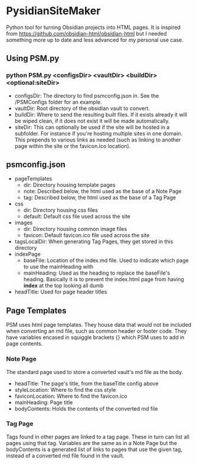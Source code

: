 # PysidianSiteMaker
Python tool for turning Obsidian projects into HTML pages. It is inspired from https://github.com/obsidian-html/obsidian-html but I needed something more up to date and less advanced for my personal use case.

## Using PSM.py
### python PSM.py \<configsDir> \<vaultDir> \<buildDir> \<optional:siteDir>
- configsDir: The directory to find psmconfig.json in. See the /PSMConfigs folder for an example.
- vaultDir: Root directory of the obsidian vault to convert.
- buildDir: Where to send the resulting built files. If it exists already it will be wiped clean, if it does not exist it will be made automatically.
- siteDir: This can optionally be used if the site will be hosted in a subfolder. For instance if you're hosting multiple sites in one domain. This prepends to various links as needed (such as linking to another page within the site or the favicon.ico location).

## psmconfig.json
- pageTemplates
	- dir: Directory housing template pages
	- note: Described below, the html used as the base of a Note Page
	- tag: Described below, the html used as the base of a Tag Page
- css
	- dir: Directory housing css files
	- default: Default css file used across the site
- images
	- dir: Directory housing common image files
	- favicon: Default favicon.ico file used across the site
- tagsLocalDir: When generating Tag Pages, they get stored in this directory
- indexPage
	- baseFile: Location of the index.md file. Used to indicate which page to use the mainHeading with
	- mainHeading: Used as the heading to replace the baseFile's heading. Basically it is to prevent the index.html page from having **index** at the top looking all dumb
- headTitle: Used for page header titles

## Page Templates
PSM uses html page templates. They house data that would not be included when converting an md file, such as common header or footer code. They have variables encased in squiggle brackets {} which PSM uses to add in page contents.
### Note Page
The standard page used to store a converted vault's md file as the body.
- headTitle: The page's title, from the baseTitle config above
- styleLocation: Where to find the css style
- faviconLocation: Where to find the favicon.ico
- mainHeading: Page title
- bodyContents: Holds the contents of the converted md file
### Tag Page
Tags found in other pages are linked to a tag page. These in turn can list all pages using that tag. Variables are the same as in a Note Page but the bodyContents is a generated list of links to pages that use the given tag, instead of a converted md file found in the vault.